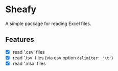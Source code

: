 # Sheafy

A simple package for reading Excel files.

## Features

- [x] read '.csv' files
- [x] read '.tsv' files (via csv option `delimiter: '\t'`)
- [x] read '.xlsx' files
